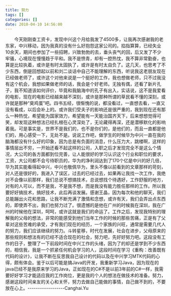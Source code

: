 ```yaml
---
title: 努力
tags: []
categories: []
date: 2010-04-10 14:56:00 
---
```



&emsp;&emsp;­今天刚刚查工资卡，发现中兴这个月给我发了4500多，让我再次感谢我的老东家，中兴移动，因为我真的没有什么好抱怨这家公司的。掐指算算，已经失业10余天，期间也参加了一些招聘，兴致勃勃的去，垂头丧气的回，后又发了不少牢骚，心境现在慢慢趋于平和。我不是愤青，却有一腔热忱，我不算非常勤奋，也算是比较执着，或许是有时太固执了，或许是有时太自负了。这几天，也思考了不少东西，倒是回想起以前和刘二谈话中自己不能理解的东西，听说我这老朋友现在已经做老师了，或许这个对他来说是一个挺好的工作，我也想做老师，只不过我没有这个机会，我想如果做老师的话，我会是个好老师。­无独有偶，还看了新片孔子，我不知道该如何评价，毕竟和我脑海中的孔子有出入，实话说，这不是我爱看的电影，现在的电影已经越来越不深刻，或许是那种所谓的草民看不懂的深刻，或许就是那种“臭鸡蛋”吧。四书五经，很惭愧的说，都没看过，一直想去看，一直又没有看成，以后会补上的。或许我们受夫子的影响还是很严重的，我到现在还有那么一种热忱，希望能为国家效力，希望能有一天能治国齐天下，后来想想觉得可笑，却发现这种想法已经扎根在心灵深处了，无论藏得再深，还是潜移默化的影响着我。可是事实是，世界不是我们的，也不是你们的，是他们的，而且一直都是他们的，用心感受一下，无处不是。­说说工作吧，做学生的时候华为中兴一直在我的脑海都没有什么好的印象，因为总是有负面的消息，什么压力大，跳楼啊，这样的事情层出不穷，一开始还看不起这样的公司，入职之后才发现完全不是这么个情况，大公司的各方面都到位完善，让人能很好的学习认识这个行业和职位的要求，工资，大公司都不会亏待职员的，华为的净利润达到了170个亿是中兴的好几倍，华为其实能看得起中兴，中兴也敬佩华为，里头不像以前看到的文章那样的苛刻，对人还是很好的，我进入了误区，过去的已经过去，如果再让我找一次工作，我绝对不会像以前那样，我们总说不想搞技术，总说想找个待遇好，工作舒服的地方，对有的人可以，而不是我，不是我不想，而是我没有能力胜任那样的工作。所以我要好好搞技术，搞好技术，此后再谈发展。感谢王晶，因为每次和他的聊天，我们总能蹦出火花和思路，让我不断充满了激情和念想，或许有天，我们会弄出点东西的，即使弄不出，我们也努力过了。很遗憾的是他在广州的时候我在深圳，我在广州的时候他在深圳，呵呵，或许这就是我们的命运了。­工作之后，发现我特别的理解我的父母的想法，非常的能感受到他们当年工作的时候的那些苦痛，正是有了父辈对这些苦难的承受，才有我们现在的经历，一个家族的兴旺，通常是需要几代人的努力，我们应该继续的努力。斗转星移，时代在发展，社会在进步，父母原来的那些规则和想法有的已经不适合现在的社会，努力吧，先好好努力吧。­这段没有工作的日子，整理了一下前段时间在中兴工作的头绪，因为了的却还是学到不少东西的，相信我，我是一个抓紧任何机会学习的人，这段时间在学习《重构：改善既有代码的设计》，让我不断在反思我自己设计的代码以及在中兴学习MTK代码的心得，颇有体会。鉴于以后可能是搞Java的开发，我重新学习Java，因为现在的java已经不是我原来学习的Java，正如现在的C#不是以前3年前的C#一样，我需要好好学习才能适应我的工作岗位，更是我的个人的想法在做技术的准备。­努力，感谢这段时间亲友的关心和关怀，努力去做自己能做的事情，自己做不到的，不要放在心上。­------------------­Canghai.Yu­­­